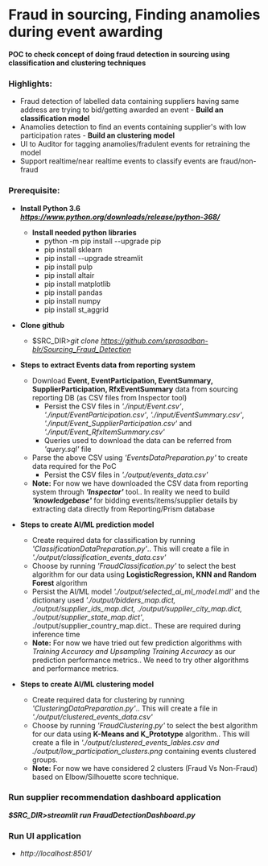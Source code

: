 # Fraud in sourcing, Finding anamolies during event awarding

**POC to check concept of doing fraud detection in sourcing using classification and clustering techniques**

### Highlights:
  * Fraud detection of labelled data containing suppliers having same address are trying to bid/getting awarded an event - **Build an classification model**
  * Anamolies detection to find an events containing supplier's with low participation rates - **Build an clustering model**
  * UI to Auditor for tagging anamolies/fradulent events for retraining the model
  * Support realtime/near realtime events to classify events are fraud/non-fraud

### Prerequisite:
  * **Install Python 3.6 *https://www.python.org/downloads/release/python-368/*** 
	* **Install needed python libraries**
		- python -m pip install --upgrade pip
		- pip install sklearn
		- pip install --upgrade streamlit
		- pip install pulp
		- pip install altair
		- pip install matplotlib
		- pip install pandas
		- pip install numpy
        - pip install st_aggrid

  * **Clone github**
    - $SRC_DIR>*git clone https://github.com/sprasadban-blr/Sourcing_Fraud_Detection*

* **Steps to extract Events data from reporting system**
    - Download **Event, EventParticipation, EventSummary, SupplierParticipation, RfxEventSummary** data from sourcing reporting DB (as CSV files from Inspector tool)
      * Persist the CSV files in *'./input/Event.csv'*, *'./input/EventParticipation.csv'*, *'./input/EventSummary.csv'*, *'./input/Event_SupplierParticipation.csv'* and *'./input/Event_RfxItemSummary.csv'*
      * Queries used to download the data can be referred from *'query.sql'* file
    - Parse the above CSV using *'EventsDataPreparation.py'* to create data required for the PoC
      * Persist the CSV files in *'./output/events_data.csv'*
    - **Note:** For now we have downloaded the CSV data from reporting system through ***'Inspector'*** tool.. In reality we need to build ***'knowledgebase'*** for bidding events/items/supplier details by extracting data directly from Reporting/Prism database

* **Steps to create AI/ML prediction model**
    - Create required data for classification by running *'ClassificationDataPreparation.py'*.. This will create a file in *'./output/classification_events_data.csv'*
	- Choose by running *'FraudClassification.py'* to select the best algorithm for our data using **LogisticRegression, KNN and Random Forest** algorithm
    - Persist the AI/ML model *'./output/selected_ai_ml_model.mdl'* and the dictionary used *'./output/bidders_map.dict, ./output/supplier_ids_map.dict, ./output/supplier_city_map.dict, ./output/supplier_state_map.dict'*, ./output/supplier_country_map.dict.. These are required during inference time
    - **Note:** For now we have tried out few prediction algorithms with *Training Accuracy and Upsampling Training Accuracy* as our prediction performance metrics.. We need to try other algorithms and performance metrics.

* **Steps to create AI/ML clustering model**
    - Create required data for clustering by running *'ClusteringDataPreparation.py'*.. This will create a file in *'./output/clustered_events_data.csv'*
	- Choose by running *'FraudClustering.py'* to select the best algorithm for our data using **K-Means and K_Prototype** algorithm.. This will create a file in *'./output/clustered_events_lables.csv and ./output/low_participation_clusters.png* containing events clustered groups.
	- **Note:** For now we have considered 2 clusters (Fraud Vs Non-Fraud) based on Elbow/Silhouette score technique.

### Run supplier recommendation dashboard application 
  ***$SRC_DIR>streamlit run FraudDetectionDashboard.py***

### Run UI application
  * *http://localhost:8501/*